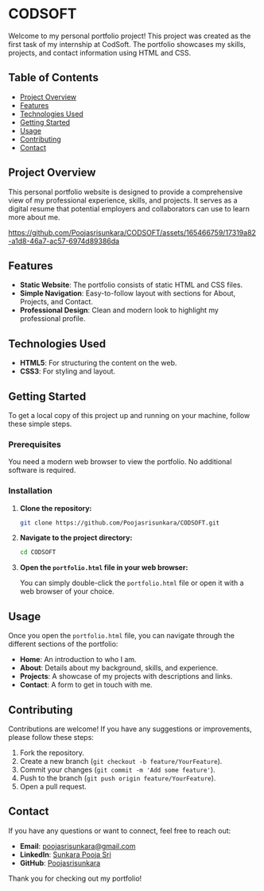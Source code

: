 # CODSOFT 
Welcome to my personal portfolio project! This project was created as the first task of my internship at CodSoft. The portfolio showcases my skills, projects, and contact information using HTML and CSS.

## Table of Contents

- [Project Overview](#project-overview)
- [Features](#features)
- [Technologies Used](#technologies-used)
- [Getting Started](#getting-started)
- [Usage](#usage)
- [Contributing](#contributing)
- [Contact](#contact)

## Project Overview

This personal portfolio website is designed to provide a comprehensive view of my professional experience, skills, and projects. It serves as a digital resume that potential employers and collaborators can use to learn more about me.



https://github.com/Poojasrisunkara/CODSOFT/assets/165466759/17319a82-a1d8-46a7-ac57-6974d89386da


## Features

- **Static Website**: The portfolio consists of static HTML and CSS files.
- **Simple Navigation**: Easy-to-follow layout with sections for About, Projects, and Contact.
- **Professional Design**: Clean and modern look to highlight my professional profile.

## Technologies Used

- **HTML5**: For structuring the content on the web.
- **CSS3**: For styling and layout.

## Getting Started

To get a local copy of this project up and running on your machine, follow these simple steps.

### Prerequisites

You need a modern web browser to view the portfolio. No additional software is required.

### Installation

1. **Clone the repository:**

    ```bash
    git clone https://github.com/Poojasrisunkara/CODSOFT.git
    ```

2. **Navigate to the project directory:**

    ```bash
    cd CODSOFT
    ```

3. **Open the `portfolio.html` file in your web browser:**

    You can simply double-click the `portfolio.html` file or open it with a web browser of your choice.

## Usage

Once you open the `portfolio.html` file, you can navigate through the different sections of the portfolio:

- **Home**: An introduction to who I am.
- **About**: Details about my background, skills, and experience.
- **Projects**: A showcase of my projects with descriptions and links.
- **Contact**: A form to get in touch with me.

## Contributing

Contributions are welcome! If you have any suggestions or improvements, please follow these steps:

1. Fork the repository.
2. Create a new branch (`git checkout -b feature/YourFeature`).
3. Commit your changes (`git commit -m 'Add some feature'`).
4. Push to the branch (`git push origin feature/YourFeature`).
5. Open a pull request.

## Contact

If you have any questions or want to connect, feel free to reach out:

- **Email**: poojasrisunkara@gmail.com
- **LinkedIn**: [Sunkara Pooja Sri](https://www.linkedin.com/in/pooja-sri-sunkara-b93b90259/)
- **GitHub**: [Poojasrisunkara](https://github.com/Poojasrisunkara)

Thank you for checking out my portfolio!


